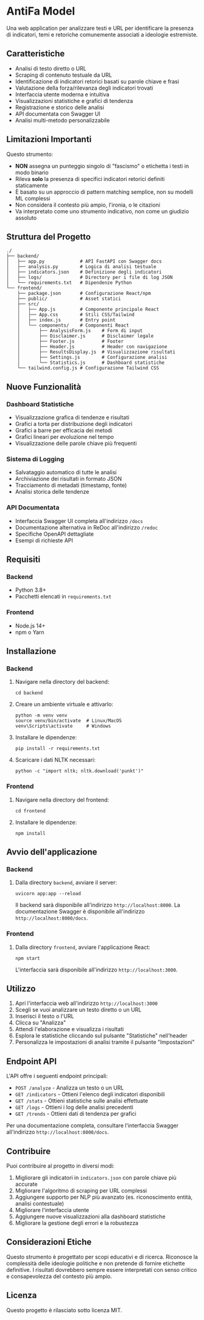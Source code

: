 # AntiFa Model

Una web application per analizzare testi e URL per identificare la presenza di indicatori, temi e retoriche comunemente associati a ideologie estremiste.

## Caratteristiche

- Analisi di testo diretto o URL
- Scraping di contenuto testuale da URL
- Identificazione di indicatori retorici basati su parole chiave e frasi
- Valutazione della forza/rilevanza degli indicatori trovati
- Interfaccia utente moderna e intuitiva
- Visualizzazioni statistiche e grafici di tendenza
- Registrazione e storico delle analisi
- API documentata con Swagger UI
- Analisi multi-metodo personalizzabile

## Limitazioni Importanti

Questo strumento:
- **NON** assegna un punteggio singolo di "fascismo" o etichetta i testi in modo binario
- Rileva **solo** la presenza di specifici indicatori retorici definiti staticamente
- È basato su un approccio di pattern matching semplice, non su modelli ML complessi
- Non considera il contesto più ampio, l'ironia, o le citazioni
- Va interpretato come uno strumento indicativo, non come un giudizio assoluto

## Struttura del Progetto

```
./
├── backend/
│   ├── app.py             # API FastAPI con Swagger docs
│   ├── analysis.py        # Logica di analisi testuale
│   ├── indicators.json    # Definizione degli indicatori
│   ├── logs/              # Directory per i file di log JSON
│   └── requirements.txt   # Dipendenze Python
└── frontend/
    ├── package.json       # Configurazione React/npm
    ├── public/            # Asset statici
    ├── src/
    │   ├── App.js         # Componente principale React
    │   ├── App.css        # Stili CSS/Tailwind
    │   ├── index.js       # Entry point
    │   └── components/    # Componenti React
    │       ├── AnalysisForm.js    # Form di input
    │       ├── Disclaimer.js      # Disclaimer legale
    │       ├── Footer.js          # Footer
    │       ├── Header.js          # Header con navigazione 
    │       ├── ResultsDisplay.js  # Visualizzazione risultati
    │       ├── Settings.js        # Configurazione analisi
    │       └── Statistics.js      # Dashboard statistiche
    └── tailwind.config.js # Configurazione Tailwind CSS
```

## Nuove Funzionalità

### Dashboard Statistiche
- Visualizzazione grafica di tendenze e risultati
- Grafici a torta per distribuzione degli indicatori
- Grafici a barre per efficacia dei metodi
- Grafici lineari per evoluzione nel tempo
- Visualizzazione delle parole chiave più frequenti

### Sistema di Logging
- Salvataggio automatico di tutte le analisi
- Archiviazione dei risultati in formato JSON
- Tracciamento di metadati (timestamp, fonte)
- Analisi storica delle tendenze

### API Documentata
- Interfaccia Swagger UI completa all'indirizzo `/docs`
- Documentazione alternativa in ReDoc all'indirizzo `/redoc`
- Specifiche OpenAPI dettagliate
- Esempi di richieste API

## Requisiti

### Backend
- Python 3.8+
- Pacchetti elencati in `requirements.txt`

### Frontend
- Node.js 14+
- npm o Yarn

## Installazione

### Backend

1. Navigare nella directory del backend:
   ```
   cd backend
   ```

2. Creare un ambiente virtuale e attivarlo:
   ```
   python -m venv venv
   source venv/bin/activate  # Linux/MacOS
   venv\Scripts\activate     # Windows
   ```

3. Installare le dipendenze:
   ```
   pip install -r requirements.txt
   ```

4. Scaricare i dati NLTK necessari:
   ```
   python -c "import nltk; nltk.download('punkt')"
   ```

### Frontend

1. Navigare nella directory del frontend:
   ```
   cd frontend
   ```

2. Installare le dipendenze:
   ```
   npm install
   ```

## Avvio dell'applicazione

### Backend

1. Dalla directory `backend`, avviare il server:
   ```
   uvicorn app:app --reload
   ```
   
   Il backend sarà disponibile all'indirizzo `http://localhost:8000`.
   La documentazione Swagger è disponibile all'indirizzo `http://localhost:8000/docs`.

### Frontend

1. Dalla directory `frontend`, avviare l'applicazione React:
   ```
   npm start
   ```
   
   L'interfaccia sarà disponibile all'indirizzo `http://localhost:3000`.

## Utilizzo

1. Apri l'interfaccia web all'indirizzo `http://localhost:3000`
2. Scegli se vuoi analizzare un testo diretto o un URL
3. Inserisci il testo o l'URL
4. Clicca su "Analizza"
5. Attendi l'elaborazione e visualizza i risultati
6. Esplora le statistiche cliccando sul pulsante "Statistiche" nell'header
7. Personalizza le impostazioni di analisi tramite il pulsante "Impostazioni"

## Endpoint API

L'API offre i seguenti endpoint principali:

- `POST /analyze` - Analizza un testo o un URL
- `GET /indicators` - Ottieni l'elenco degli indicatori disponibili
- `GET /stats` - Ottieni statistiche sulle analisi effettuate
- `GET /logs` - Ottieni i log delle analisi precedenti
- `GET /trends` - Ottieni dati di tendenza per grafici

Per una documentazione completa, consultare l'interfaccia Swagger all'indirizzo `http://localhost:8000/docs`.

## Contribuire

Puoi contribuire al progetto in diversi modi:

1. Migliorare gli indicatori in `indicators.json` con parole chiave più accurate
2. Migliorare l'algoritmo di scraping per URL complessi
3. Aggiungere supporto per NLP più avanzato (es. riconoscimento entità, analisi contestuale)
4. Migliorare l'interfaccia utente
5. Aggiungere nuove visualizzazioni alla dashboard statistiche
6. Migliorare la gestione degli errori e la robustezza

## Considerazioni Etiche

Questo strumento è progettato per scopi educativi e di ricerca. Riconosce la complessità delle ideologie politiche e non pretende di fornire etichette definitive. I risultati dovrebbero sempre essere interpretati con senso critico e consapevolezza del contesto più ampio.

## Licenza

Questo progetto è rilasciato sotto licenza MIT.